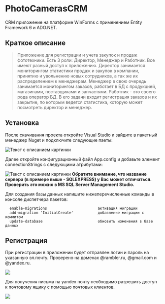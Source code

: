 PhotoCamerasCRM
=============================
CRM приложение на платформе WinForms с применением Entity Framework 6 и ADO.NET.

Краткое описание
------------
> Приложение для регистрации и учета закупок и продаж фототехники. Есть 3 роли: Директор, Менеджер и Работник.
> Все имеют разный доступ к приложению. Директор занимается мониторингом статистики продаж и закупок в компании, принятию и увольнению
> новых сотрудников, а так же их распределением к менеджерам. Менеджер в свою очередь занимается мониторингом заказов, работает в БД
> с продукцией, магазинами, поставщиками и запчастями. Работник - это своего рода оператор БД. В его задачи входит регистрация заказов и их закрытие, по которым
> ведется статистика, которую может посмотреть директор и менеджер.

Установка
------------
После скачивания проекта откройте Visual Studio и зайдите в пакетный менеджер Nuget и подключите следующие паеты:

<image
  src="/Pictures/nuget.jpg"
  alt="Текст с описанием картинки"
  caption="Подпись под картинкой">

 Далее откройте конфигурационный файл App.config и добавьте элемент connectionStrings с следующими атрибутами: 
  
  <image
  src="/Pictures/AppConfig.png"
  alt="Текст с описанием картинки"
  caption="Сервер SQLEXPRESS у Вас может отличаться. Проверить это можно в MS SQL Server Management Studio">
  **Обратите внимание, что название сервера (в примере выше - SQLEXPRESS) у Вас может отличаться. Проверить это можно в MS SQL Server Management Studio.**
    
  Для создания базы данных напишите нижеперечисленные команды в консоле диспетчера пакетов:
   
      enable-migrations                       активация миграции           
      add-migration 'InitialCreate'           добавление миграции с коммитом
      update-database                         обновить изменения в базе данных
    
Регистрация
------------
При регистрации в приложении будет отправлен логин и пароль на указанную эл.почту. Проверено на доменах @rambler.ru, @gmail.com и @yandex.ru.

<image
  src="/Pictures/Auth.png">
  
Для получения письма на yandex почту необходимо разрешить доступ к почтовому ящику с помощью почтовых клиентов.
  
<image
  src="/Pictures/Yandex.png">
  
